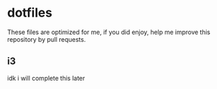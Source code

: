 # dotfiles

These files are optimized for me, if you did enjoy, help me improve this repository by pull requests.

## i3

idk i will complete this later
